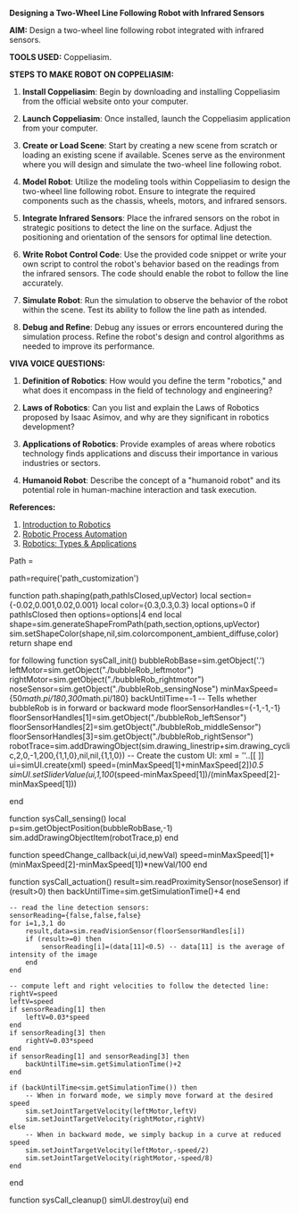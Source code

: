 **Designing a Two-Wheel Line Following Robot with Infrared Sensors**

**AIM:** Design a two-wheel line following robot integrated with infrared sensors.

**TOOLS USED:** Coppeliasim.

**STEPS TO MAKE ROBOT ON COPPELIASIM:**

1. **Install Coppeliasim**: Begin by downloading and installing Coppeliasim from the official website onto your computer.

2. **Launch Coppeliasim**: Once installed, launch the Coppeliasim application from your computer.

3. **Create or Load Scene**: Start by creating a new scene from scratch or loading an existing scene if available. Scenes serve as the environment where you will design and simulate the two-wheel line following robot.

4. **Model Robot**: Utilize the modeling tools within Coppeliasim to design the two-wheel line following robot. Ensure to integrate the required components such as the chassis, wheels, motors, and infrared sensors.

5. **Integrate Infrared Sensors**: Place the infrared sensors on the robot in strategic positions to detect the line on the surface. Adjust the positioning and orientation of the sensors for optimal line detection.

6. **Write Robot Control Code**: Use the provided code snippet or write your own script to control the robot's behavior based on the readings from the infrared sensors. The code should enable the robot to follow the line accurately.

7. **Simulate Robot**: Run the simulation to observe the behavior of the robot within the scene. Test its ability to follow the line path as intended.

8. **Debug and Refine**: Debug any issues or errors encountered during the simulation process. Refine the robot's design and control algorithms as needed to improve its performance.

**VIVA VOICE QUESTIONS:**

1. **Definition of Robotics**: How would you define the term "robotics," and what does it encompass in the field of technology and engineering?

2. **Laws of Robotics**: Can you list and explain the Laws of Robotics proposed by Isaac Asimov, and why are they significant in robotics development?

3. **Applications of Robotics**: Provide examples of areas where robotics technology finds applications and discuss their importance in various industries or sectors.

4. **Humanoid Robot**: Describe the concept of a "humanoid robot" and its potential role in human-machine interaction and task execution.

**References:**
1. [Introduction to Robotics](https://www.ucg.ac.me/skladiste/blog_13268/objava_56689/fajlovi/1_1%20Introduction%20to%20Robotics.ppt)
2. [Robotic Process Automation](https://www.altexsoft.com/blog/robotic-process-automation/)
3. [Robotics: Types & Applications](https://www.electronicsforu.com/tech-zone/tech-of-robotics/robotics-types-applications)

Path = 

path=require('path_customization')

function path.shaping(path,pathIsClosed,upVector)
    local section={-0.02,0.001,0.02,0.001}
    local color={0.3,0.3,0.3}
    local options=0
    if pathIsClosed then
        options=options|4
    end
    local shape=sim.generateShapeFromPath(path,section,options,upVector)
    sim.setShapeColor(shape,nil,sim.colorcomponent_ambient_diffuse,color)
    return shape
end


for following 
function sysCall_init()
    bubbleRobBase=sim.getObject('.')
    leftMotor=sim.getObject("./bubbleRob_leftmotor")
    rightMotor=sim.getObject("./bubbleRob_rightmotor")
    noseSensor=sim.getObject("./bubbleRob_sensingNose")
    minMaxSpeed={50*math.pi/180,300*math.pi/180}
    backUntilTime=-1 -- Tells whether bubbleRob is in forward or backward mode
    floorSensorHandles={-1,-1,-1}
    floorSensorHandles[1]=sim.getObject("./bubbleRob_leftSensor")
    floorSensorHandles[2]=sim.getObject("./bubbleRob_middleSensor")
    floorSensorHandles[3]=sim.getObject("./bubbleRob_rightSensor")
    robotTrace=sim.addDrawingObject(sim.drawing_linestrip+sim.drawing_cyclic,2,0,-1,200,{1,1,0},nil,nil,{1,1,0})
    -- Create the custom UI:
    xml = '<ui title="'..sim.getObjectAlias(bubbleRobBase,1)..' speed" closeable="false" resizeable="false" activate="false">'..[[
                <hslider minimum="0" maximum="100" on-change="speedChange_callback" id="1"/>
            <label text="" style="* {margin-left: 300px;}"/>
        </ui>
        ]]
    ui=simUI.create(xml)
    speed=(minMaxSpeed[1]+minMaxSpeed[2])*0.5
    simUI.setSliderValue(ui,1,100*(speed-minMaxSpeed[1])/(minMaxSpeed[2]-minMaxSpeed[1]))
    
end

function sysCall_sensing()
    local p=sim.getObjectPosition(bubbleRobBase,-1)
    sim.addDrawingObjectItem(robotTrace,p)
end 

function speedChange_callback(ui,id,newVal)
    speed=minMaxSpeed[1]+(minMaxSpeed[2]-minMaxSpeed[1])*newVal/100
end

function sysCall_actuation() 
    result=sim.readProximitySensor(noseSensor)
    if (result>0) then backUntilTime=sim.getSimulationTime()+4 end
    
    -- read the line detection sensors:
    sensorReading={false,false,false}
    for i=1,3,1 do
        result,data=sim.readVisionSensor(floorSensorHandles[i])
        if (result>=0) then
            sensorReading[i]=(data[11]<0.5) -- data[11] is the average of intensity of the image
        end
    end
    
    -- compute left and right velocities to follow the detected line:
    rightV=speed
    leftV=speed
    if sensorReading[1] then
        leftV=0.03*speed
    end
    if sensorReading[3] then
        rightV=0.03*speed
    end
    if sensorReading[1] and sensorReading[3] then
        backUntilTime=sim.getSimulationTime()+2
    end
    
    if (backUntilTime<sim.getSimulationTime()) then
        -- When in forward mode, we simply move forward at the desired speed
        sim.setJointTargetVelocity(leftMotor,leftV)
        sim.setJointTargetVelocity(rightMotor,rightV)
    else
        -- When in backward mode, we simply backup in a curve at reduced speed
        sim.setJointTargetVelocity(leftMotor,-speed/2)
        sim.setJointTargetVelocity(rightMotor,-speed/8)
    end
end 

function sysCall_cleanup() 
    simUI.destroy(ui)
end